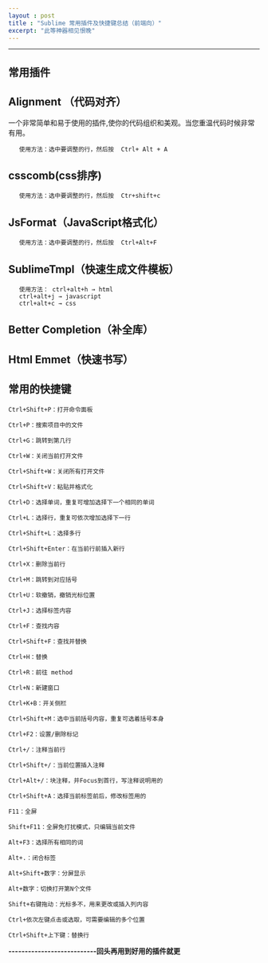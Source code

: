 ```yaml
---
layout : post
title : "Sublime 常用插件及快捷键总结（前端向）"
excerpt: "此等神器相见恨晚"
---
```


****

## 常用插件



## Alignment （代码对齐）

一个非常简单和易于使用的插件,使你的代码组织和美观。当您重温代码时候非常有用。


```   
   使用方法：选中要调整的行，然后按  Ctrl+ Alt + A
```

## csscomb(css排序)                  

```   
   使用方法：选中要调整的行，然后按  Ctr+shift+c
```


## JsFormat（JavaScript格式化）         

```   
   使用方法：选中要调整的行，然后按  Ctrl+Alt+F
```


## SublimeTmpl（快速生成文件模板）      
          

```   
   使用方法： ctrl+alt+h → html
   ctrl+alt+j → javascript   
   ctrl+alt+c → css
```


## Better Completion（补全库）


## Html Emmet（快速书写）



## 常用的快捷键


```
Ctrl+Shift+P：打开命令面板

Ctrl+P：搜索项目中的文件

Ctrl+G：跳转到第几行

Ctrl+W：关闭当前打开文件

Ctrl+Shift+W：关闭所有打开文件

Ctrl+Shift+V：粘贴并格式化

Ctrl+D：选择单词，重复可增加选择下一个相同的单词

Ctrl+L：选择行，重复可依次增加选择下一行

Ctrl+Shift+L：选择多行

Ctrl+Shift+Enter：在当前行前插入新行

Ctrl+X：删除当前行

Ctrl+M：跳转到对应括号

Ctrl+U：软撤销，撤销光标位置

Ctrl+J：选择标签内容

Ctrl+F：查找内容

Ctrl+Shift+F：查找并替换

Ctrl+H：替换

Ctrl+R：前往 method

Ctrl+N：新建窗口

Ctrl+K+B：开关侧栏

Ctrl+Shift+M：选中当前括号内容，重复可选着括号本身

Ctrl+F2：设置/删除标记

Ctrl+/：注释当前行

Ctrl+Shift+/：当前位置插入注释

Ctrl+Alt+/：块注释，并Focus到首行，写注释说明用的

Ctrl+Shift+A：选择当前标签前后，修改标签用的

F11：全屏

Shift+F11：全屏免打扰模式，只编辑当前文件

Alt+F3：选择所有相同的词

Alt+.：闭合标签

Alt+Shift+数字：分屏显示

Alt+数字：切换打开第N个文件

Shift+右键拖动：光标多不，用来更改或插入列内容

Ctrl+依次左键点击或选取，可需要编辑的多个位置

Ctrl+Shift+上下键：替换行

```

**---------------------------回头再用到好用的插件就更**





